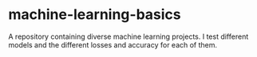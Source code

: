 # machine-learning-basics
A repository containing diverse machine learning projects.
I test different models and the different losses and accuracy for each of them.